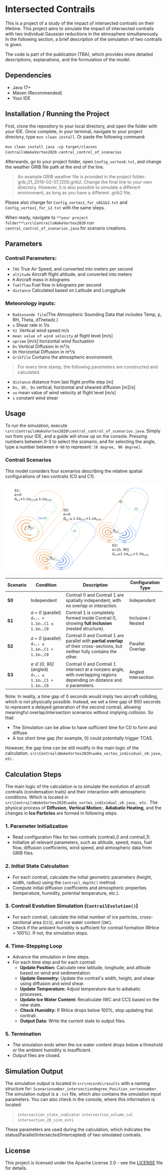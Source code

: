 # Intersected Contrails

This is a project of a study of the impact of intersected contrails on their lifetime. This project aims to simulate the impact of intersected contrails with two individual Gaussian reductions in the atmosphere simultaneously. In the following section, a brief description of the simulation of two contrails is given. 

The code is part of the publication (TBA), which provides more detailed descriptions, explanations, and the formulation of the model.


## Dependencies
- Java 17+
- Maven (Recommended) 
- Your IDE
## Installation / Running the Project

First, clone the repository to your local directory, and open the folder with your IDE. Once complete, in your terminal, navigate to your project directory, type `mvn clean install`. Or paste the following command:  

`mvn clean install
java -cp target/classes ContrailsWakeVortex2020.central_control_of_scenarios
`

Afterwards, go to your project folder, open `Config_vortex0.txt`, and change the weather GRIB file path at the end of the line. 

> An example GRIB weather file is provided in the project folder: grib_01_2016-02-07_1200.grib2. Change the final line to your own directory. However, it is also possible to simulate a different environment, as long as you have a different .grib2 file.
>
Please also change for `Config_vortex1_for_s0&1&3.txt` and `Config_vortex1_for_s2.txt` with the same steps.

When ready, navigate to `**your project folder**\src\ContrailsWakeVortex2020` run `central_control_of_scenarios.java` for scenario creations. 



## Parameters

### Contrail Parameters: 
- `TAS`  True Air Speed, and converted into meters per second
- `altitude` Aircraft flight altitude, and converted into meters
- `M` Aircraft mass in kilograms
- `fuelflow` Fuel flow in kilograms per second
- `distance` Calculated based on Latitude and Longgitude


### Meteorology inputs:
- `Radiosonde file`(The Atmospheric Sounding Data that includes Temp, p, RH, Theta, dThetadz.)
- `s` Shear rate in 1/s
- `Vz `Vertical wind speed m/s
- `mean value of wind velocity` at flight level [m/s]
- `uprime` [m/s] horizontal wind fluctuation
- `Dv` Vertical Diffusion in m²/s
- `Dh` Horizontal Diffusion in m²/s
- `Gribfile` Contains the atmospheric environment. 

> For every time stamp, the following parameters are constructed and calculated.
- `distance` distance from last flight profile step [m]
- `Dv, Dh, Ds` vertical, horizontal and sheared diffusion [m2/s]
- `vo` mean value of wind velocity at flight level [m/s]
- `s` constant wind shear


## Usage

To run the simulation, execute `\src\ContrailsWakeVortex2020\central_control_of_scenarios.java`. Simply run from your IDE, and a guide will show up on the console. Pressing numbers between 0-3 to select the scenario, and for selecting the angle, type a number between `0-90` to represent: `[0 degree, 90 degree]`.

### Contrail Scenarios

This model considers four scenarios describing the relative spatial configurations of two contrails (C0 and C1).

![Illustration of the Contrail Scenarios](image/Contrail_Scenarios.png)

| Scenario | Condition                                                | Description                                                                                                                    | Configuration Type  |
| -------- | -------------------------------------------------------- | ------------------------------------------------------------------------------------------------------------------------------ | ------------------- |
| **S0**   | Independent                                              | Contrail 0 and Contrail 1 are spatially independent, with no overlap or interaction.                                           | Independent         |
| **S1**   | *a = 0* (parallel) <br> `d₀,₁ + 1.1σₕ,C1 ≤ 1.1σₕ,C0`     | Contrail 1 is completely formed inside Contrail 0, showing **full inclusion** (nested structure).                              | Inclusive / Nested  |
| **S2**   | *a = 0* (parallel) <br> `d₀,₁ ≤ 1.1σₕ,C1 + 1.1σₕ,C0`     | Contrail 0 and Contrail 1 are parallel with **partial overlap** of their cross-sections, but neither fully contains the other. | Parallel Overlap    |
| **S3**   | *a ∈ (0, 90]* (angled) <br> `d₀,₁ ≤ 1.1σₕ,C1 + 1.1σₕ,C0` | Contrail 0 and Contrail 1 intersect at a nonzero angle, with overlapping regions depending on distance and σ parameters.       | Angled Intersection |

Note: In reality, a time gap of 0 seconds would imply two aircraft colliding, which is not physically possible. Instead, we set a time gap of 900 seconds to represent a delayed generation of the second contrail, allowing meaningful overlap/intersection scenarios without implying collision. So that:
- The Simulation can be allow to have sufficient time for C0 to form and diffuse.
- A too short time gap (for example, 0) could potentially trigger TCAS.

However, the gap time can be still modify in the main logic of the calculation. `src\ContrailsWakeVortex2020\wake_vortex_individual_s0.java, etc.`

## Calculation Steps
The main logic of the calculation is to simulate the evolution of aircraft contrails (condensation trails) and their interaction with atmospheric conditions. Which is located in `src\ContrailsWakeVortex2020\wake_vortex_individual_s0.java, etc.` The physical process of **Diffusion**,  **Vertical Motion:**,  **Adiabatic Heating**, and the changes in **Ice Particles** are formed in following steps.

### 1. Parameter Initialization

-   Read configuration files for two contrails (contrail_0 and contrail_1).
-   Initialize all relevant parameters, such as altitude, speed, mass, fuel flow, diffusion coefficients, wind speed, and atmospheric data from GRIB files.

### 2. Initial State Calculation

-   For each contrail, calculate the initial geometric parameters (height, width, radius) using the  `Contrail_depth()`  method.
-   Compute initial diffusion coefficients and atmospheric properties (temperature, humidity, potential temperature, etc.).

### 3. Contrail Evolution Simulation (`ContrailEvolution()`)

-   For each contrail, calculate the initial number of ice particles, cross-sectional area (`CCS`), and ice water content (`IWC`).
-   Check if the ambient humidity is sufficient for contrail formation (RHice > 100%). If not, the simulation stops.

### 4. Time-Stepping Loop

-   Advance the simulation in time steps.
-   For each time step and for each contrail:
    -   **Update Position:**  Calculate new latitude, longitude, and altitude based on wind and sedimentation.
    -   **Update Geometry:**  Update the contrail's width, height, and shear using diffusion and wind shear.
    -   **Update Temperature:**  Adjust temperature due to adiabatic processes.
    -   **Update Ice Water Content:**  Recalculate IWC and CCS based on the new state.
    -   **Check Humidity:**  If RHice drops below 100%, stop updating that contrail.
    -   **Output Data:**  Write the current state to output files.

### 5. Termination

-   The simulation ends when the ice water content drops below a threshold or the ambient humidity is insufficient.
-   Output files are closed.


## Simulation Output
The simulation output is located in `src\records\results` with a naming structure for:
`Scenarionumber_intersectiondegree_Position_vortexnumber`. The simulation output is a `.txt` file, which also contains the simulation input parameters. 
You can also check in the console, where this information is located:
> `intersection_state_indicator` 
> `intersection_volumn_cal`
> `intersection_2D_size_esti`

These parameters are used during the calculation, which indicates the status(Parallel/Intersected/Intercepted) of two simulated contrails.

## License
This project is licensed under the Apache License 2.0 - see the [LICENSE](./LICENSE.txt) file for details.


